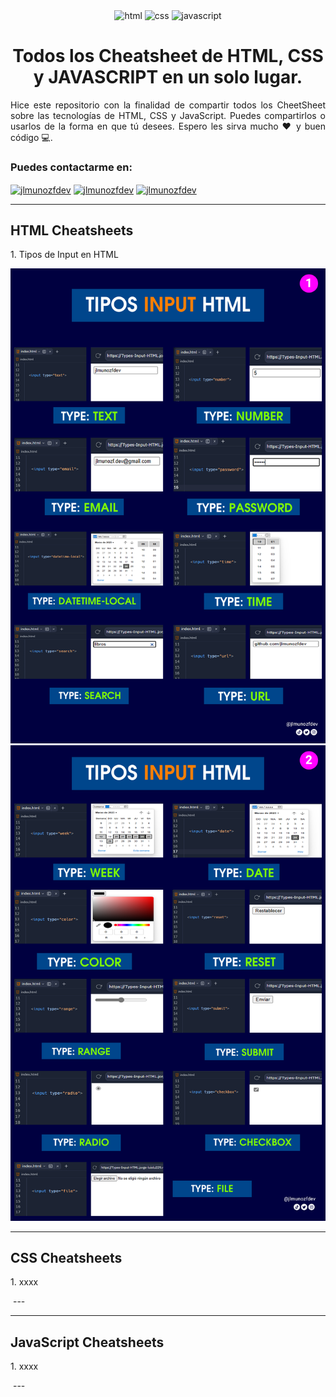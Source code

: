 <p align="center">
<img align="center" src="https://cdn.icon-icons.com/icons2/2107/PNG/512/file_type_html_icon_130541.png" alt="html" height="80" width="80" />
<img align="center" src="https://cdn.icon-icons.com/icons2/2107/PNG/512/file_type_css_icon_130661.png" alt="css" height="80" width="80" />
<img align="center" src="https://cdn-icons-png.flaticon.com/512/1199/1199124.png" alt="javascript" height="80" width="80" />
</p>

<h1 align="center">Todos los Cheatsheet de <strong>HTML, CSS y JAVASCRIPT</strong> en un solo lugar.</h1>

<p align="justify">
Hice este repositorio con la finalidad de compartir todos los CheetSheet sobre las tecnologías de HTML, CSS y JavaScript. Puedes compartirlos o usarlos de la forma en que tú desees. Espero les sirva mucho ❤️ y buen código 💻. 
</p>

<h3>Puedes contactarme en:</h3>
<p align="left">
<a href="https://www.tiktok.com/@jlmunozfdev" target="blank"><img align="center" src="https://cdn.icon-icons.com/icons2/3041/PNG/512/tiktok_logo_icon_189233.png" alt="jlmunozfdev" height="40" width="40" /></a>
<a href="https://twitter.com/jlmunozfdev" target="blank"><img align="center" src="https://raw.githubusercontent.com/rahuldkjain/github-profile-readme-generator/master/src/images/icons/Social/twitter.svg" alt="jlmunozfdev" height="30" width="40" /></a>
<a href="https://instagram.com/jlmunozfdev" target="blank"><img align="center" src="https://raw.githubusercontent.com/rahuldkjain/github-profile-readme-generator/master/src/images/icons/Social/instagram.svg" alt="jlmunozfdev" height="30" width="40" /></a>
</p>

---

<h2>HTML Cheatsheets</h2>
<p>1. Tipos de Input en HTML</p>
<a href="./HTML/1.- INPUTS/1.INPUTS-HTML.png"><img src="./HTML/1.- INPUTS/1.INPUTS-HTML.png" alt="input-1"/></a>
<a href="./HTML/1.- INPUTS/2.INPUTS-HTML.png"><img src="./HTML/1.- INPUTS/2.INPUTS-HTML.png" alt="input-2"/></a>

---
<h2>CSS Cheatsheets</h2>
<p>1. xxxx</p>
<a href=""><img src="" /></a>
---

---
<h2>JavaScript Cheatsheets</h2>
<p>1. xxxx</p>
<a href=""><img src="" /></a>
---

